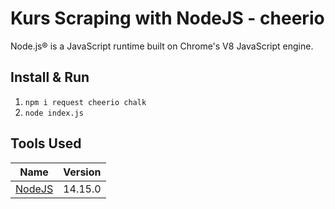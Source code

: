 # Kurs Scraping with NodeJS - cheerio

Node.js® is a JavaScript runtime built on Chrome's V8 JavaScript engine.

## Install & Run

<ol>
    <li><code>npm i request cheerio chalk</code></li>
    <li><code>node index.js</code></li>
</ol>

## Tools Used

| Name                             | Version |
| -------------------------------- | ------- |
| [NodeJS](https://nodejs.org/en/) | 14.15.0 |
